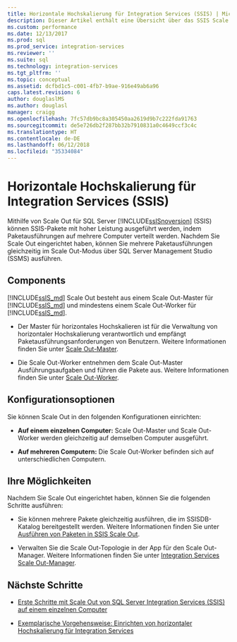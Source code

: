 ```yaml
---
title: Horizontale Hochskalierung für Integration Services (SSIS) | Microsoft-Dokumentation
description: Dieser Artikel enthält eine Übersicht über das SSIS Scale Out-Feature, das leistungsstarke Ausführung von SSIS-Paketen ermöglicht.
ms.custom: performance
ms.date: 12/13/2017
ms.prod: sql
ms.prod_service: integration-services
ms.reviewer: ''
ms.suite: sql
ms.technology: integration-services
ms.tgt_pltfrm: ''
ms.topic: conceptual
ms.assetid: dcfbd1c5-c001-4fb7-b9ae-916e49ab6a96
caps.latest.revision: 6
author: douglaslMS
ms.author: douglasl
manager: craigg
ms.openlocfilehash: 7fc57db9bc8a305450aa2619d9b7c222fda91763
ms.sourcegitcommit: de5e726db2f287bb32b7910831a0c4649ccf3c4c
ms.translationtype: HT
ms.contentlocale: de-DE
ms.lasthandoff: 06/12/2018
ms.locfileid: "35334084"
---
```

# <a name="integration-services-ssis-scale-out"></a>Horizontale Hochskalierung für Integration Services (SSIS)
Mithilfe von Scale Out für SQL Server [!INCLUDE[ssISnoversion](../../includes/ssisnoversion-md.md)] (SSIS) können SSIS-Pakete mit hoher Leistung ausgeführt werden, indem Paketausführungen auf mehrere Computer verteilt werden. Nachdem Sie Scale Out eingerichtet haben, können Sie mehrere Paketausführungen gleichzeitig im Scale Out-Modus über SQL Server Management Studio (SSMS) ausführen.

## <a name="components"></a>Components
[!INCLUDE[ssIS_md](../../includes/ssis-md.md)] Scale Out besteht aus einem Scale Out-Master für [!INCLUDE[ssIS_md](../../includes/ssis-md.md)] und mindestens einem Scale Out-Worker für [!INCLUDE[ssIS_md](../../includes/ssis-md.md)].

-   Der Master für horizontales Hochskalieren ist für die Verwaltung von horizontaler Hochskalierung verantwortlich und empfängt Paketausführungsanforderungen von Benutzern. Weitere Informationen finden Sie unter [Scale Out-Master](integration-services-ssis-scale-out-master.md).

-   Die Scale Out-Worker entnehmen dem Scale Out-Master Ausführungsaufgaben und führen die Pakete aus. Weitere Informationen finden Sie unter [Scale Out-Worker](integration-services-ssis-scale-out-worker.md).

## <a name="configuration-options"></a>Konfigurationsoptionen
Sie können Scale Out in den folgenden Konfigurationen einrichten:

-   **Auf einem einzelnen Computer:** Scale Out-Master und Scale Out-Worker werden gleichzeitig auf demselben Computer ausgeführt.

-   **Auf mehreren Computern:** Die Scale Out-Worker befinden sich auf unterschiedlichen Computern.

## <a name="what-you-can-do"></a>Ihre Möglichkeiten
Nachdem Sie Scale Out eingerichtet haben, können Sie die folgenden Schritte ausführen:

-   Sie können mehrere Pakete gleichzeitig ausführen, die im SSISDB-Katalog bereitgestellt werden. Weitere Informationen finden Sie unter [Ausführen von Paketen in SSIS Scale Out](run-packages-in-integration-services-ssis-scale-out.md).

-   Verwalten Sie die Scale Out-Topologie in der App für den Scale Out-Manager. Weitere Informationen finden Sie unter [Integration Services Scale Out-Manager](integration-services-ssis-scale-out-manager.md).

## <a name="next-steps"></a>Nächste Schritte
-   [Erste Schritte mit Scale Out von SQL Server Integration Services (SSIS) auf einem einzelnen Computer](get-started-with-ssis-scale-out-onebox.md)

-   [Exemplarische Vorgehensweise: Einrichten von horizontaler Hochskalierung für Integration Services](walkthrough-set-up-integration-services-scale-out.md)
